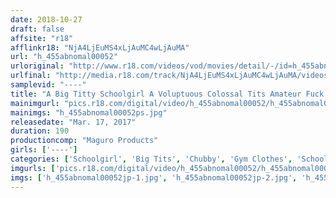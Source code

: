```yaml
---
date: 2018-10-27
draft: false
affsite: "r18"
afflinkr18: "NjA4LjEuMS4xLjAuMC4wLjAuMA"
url: "h_455abnomal00052"
urloriginal: "http://www.r18.com/videos/vod/movies/detail/-/id=h_455abnomal00052"
urlfinal: "http://media.r18.com/track/NjA4LjEuMS4xLjAuMC4wLjAuMA/videos/vod/movies/detail/-/id=h_455abnomal00052"
samplevid: "----"
title: "A Big Titty Schoolgirl A Voluptuous Colossal Tits Amateur Fuck Fest Part Time Job!"
mainimgurl: "pics.r18.com/digital/video/h_455abnomal00052/h_455abnomal00052ps.jpg"
mainimgs: "h_455abnomal00052ps.jpg"
releasedate: "Mar. 17, 2017"
duration: 190
productioncomp: "Maguro Products"
girls: ['----']
categories: ['Schoolgirl', 'Big Tits', 'Chubby', 'Gym Clothes', 'School Uniform', 'Ass Lover', 'Amateur', 'Titty Fuck', 'Lotion', 'Hi-Def']
imgurls: ['pics.r18.com/digital/video/h_455abnomal00052/h_455abnomal00052jp-1.jpg', 'pics.r18.com/digital/video/h_455abnomal00052/h_455abnomal00052jp-2.jpg', 'pics.r18.com/digital/video/h_455abnomal00052/h_455abnomal00052jp-3.jpg', 'pics.r18.com/digital/video/h_455abnomal00052/h_455abnomal00052jp-4.jpg', 'pics.r18.com/digital/video/h_455abnomal00052/h_455abnomal00052jp-5.jpg', 'pics.r18.com/digital/video/h_455abnomal00052/h_455abnomal00052jp-6.jpg', 'pics.r18.com/digital/video/h_455abnomal00052/h_455abnomal00052jp-7.jpg', 'pics.r18.com/digital/video/h_455abnomal00052/h_455abnomal00052jp-8.jpg', 'pics.r18.com/digital/video/h_455abnomal00052/h_455abnomal00052jp-9.jpg', 'pics.r18.com/digital/video/h_455abnomal00052/h_455abnomal00052jp-10.jpg', 'pics.r18.com/digital/video/h_455abnomal00052/h_455abnomal00052jp-11.jpg', 'pics.r18.com/digital/video/h_455abnomal00052/h_455abnomal00052jp-12.jpg', 'pics.r18.com/digital/video/h_455abnomal00052/h_455abnomal00052jp-13.jpg', 'pics.r18.com/digital/video/h_455abnomal00052/h_455abnomal00052jp-14.jpg', 'pics.r18.com/digital/video/h_455abnomal00052/h_455abnomal00052jp-15.jpg', 'pics.r18.com/digital/video/h_455abnomal00052/h_455abnomal00052jp-16.jpg', 'pics.r18.com/digital/video/h_455abnomal00052/h_455abnomal00052jp-17.jpg', 'pics.r18.com/digital/video/h_455abnomal00052/h_455abnomal00052jp-18.jpg', 'pics.r18.com/digital/video/h_455abnomal00052/h_455abnomal00052jp-19.jpg', 'pics.r18.com/digital/video/h_455abnomal00052/h_455abnomal00052jp-20.jpg']
imgs: ['h_455abnomal00052jp-1.jpg', 'h_455abnomal00052jp-2.jpg', 'h_455abnomal00052jp-3.jpg', 'h_455abnomal00052jp-4.jpg', 'h_455abnomal00052jp-5.jpg', 'h_455abnomal00052jp-6.jpg', 'h_455abnomal00052jp-7.jpg', 'h_455abnomal00052jp-8.jpg', 'h_455abnomal00052jp-9.jpg', 'h_455abnomal00052jp-10.jpg', 'h_455abnomal00052jp-11.jpg', 'h_455abnomal00052jp-12.jpg', 'h_455abnomal00052jp-13.jpg', 'h_455abnomal00052jp-14.jpg', 'h_455abnomal00052jp-15.jpg', 'h_455abnomal00052jp-16.jpg', 'h_455abnomal00052jp-17.jpg', 'h_455abnomal00052jp-18.jpg', 'h_455abnomal00052jp-19.jpg', 'h_455abnomal00052jp-20.jpg']
---
```

